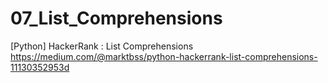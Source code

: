 # 07_List_Comprehensions
[Python] HackerRank : List Comprehensions
https://medium.com/@marktbss/python-hackerrank-list-comprehensions-11130352953d
